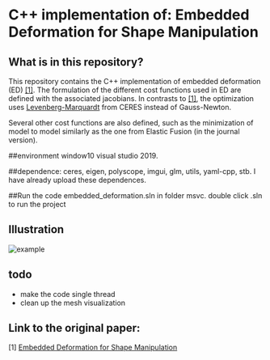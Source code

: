# C++ implementation of: Embedded Deformation for Shape Manipulation

## What is in this repository?
This repository contains the C++ implementation of embedded deformation (ED) [[1]](#link-to-the-original-paper). The formulation of the different cost functions used in ED are defined with the associated jacobians. In contrasts to [[1]](#link-to-the-original-paper), the optimization uses [Levenberg-Marquardt](http://ceres-solver.org/nnls_solving.html#levenberg-marquardt) from CERES instead of Gauss-Newton.

Several other cost functions are also defined, such as the minimization of model to model similarly as the one from Elastic Fusion (in the journal version).

##environment
window10 visual studio 2019.

##dependence: ceres, eigen, polyscope, imgui, glm, utils, yaml-cpp, stb.
I have already upload these dependences.

##Run the code
embedded_deformation.sln in folder msvc. double click .sln to run the project

## Illustration
![example](https://github.com/rFalque/embedded_deformation/raw/master/images/screenshot.png "example of embedded deformation")

## todo
* make the code single thread
* clean up the mesh visualization

## Link to the original paper:
[1] [Embedded Deformation for Shape Manipulation](https://graphics.ethz.ch/~sumnerb/research/embdef/Sumner2007EDF.pdf)
